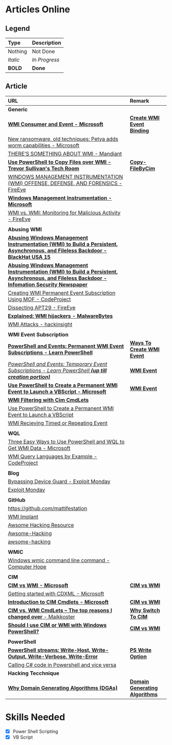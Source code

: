 # Articles Online
## Legend
| Type 	   | Description     |
| :--------| :-------------- |
| Nothing  | Not Done        |
| *Italic* | *In Progress* |
| **BOLD** | **Done**		     |

## Article
| URL  | Remark |
| :--  | :--- |
| **Generic** |  |
| [**WMI Consumer and Event - Microsoft**](https://msdn.microsoft.com/en-us/library/aa389751(v=vs.85).aspx) | [**Create WMI Event Binding**](Notes/Create_WMI_Events_Binding.md) |
| [New ransomware, old techniques: Petya adds worm capabilities - Microsoft](https://blogs.technet.microsoft.com/mmpc/2017/06/27/new-ransomware-old-techniques-petya-adds-worm-capabilities/) | |
| [THERE’S SOMETHING ABOUT WMI - Mandiant](https://www.sans.org/summit-archives/file/summit-archive-1492187258.pdf) | |
| [**Use PowerShell to Copy Files over WMI - Trevor Sullivan's Tech Room**](https://trevorsullivan.net/2016/10/20/use-powershell-copy-files-wmi/) | [**Copy-FileByCim**](../PowerShell/Module/Copy-FileByCim.ps1) |
| [WINDOWS MANAGEMENT INSTRUMENTATION (WMI) OFFENSE, DEFENSE, AND FORENSICS - FireEye](https://www.fireeye.com/content/dam/fireeye-www/global/en/current-threats/pdfs/wp-windows-management-instrumentation.pdf) | |
| [**Windows Management Instrumentation - Microsoft**](https://msdn.microsoft.com/en-us/library/aa394582(v=vs.85).aspx) | |
| [WMI vs. WMI: Monitoring for Malicious Activity - FireEye](https://www.fireeye.com/blog/threat-research/2016/08/wmi_vs_wmi_monitor.html) | |
| | |
| **Abusing WMI** |  |
| [**Abusing Windows Management Instrumentation (WMI) to Build a Persistent, Asynchronous, and Fileless Backdoor - BlackHat USA 15**](https://www.blackhat.com/docs/us-15/materials/us-15-Graeber-Abusing-Windows-Management-Instrumentation-WMI-To-Build-A-Persistent%20Asynchronous-And-Fileless-Backdoor.pdf) | |
| [**Abusing Windows Management Instrumentation (WMI) to Build a Persistent, Asynchronous, and Fileless Backdoor - Infomation Security Newspaper**](http://www.securitynewspaper.com/2015/10/10/abusing-windows-management-instrumentation-wmi-to-build-a-persistent-asynchronous-and-fileless-backdoor/) | |
| [Creating WMI Permanent Event Subscription Using MOF - CodeProject](https://www.codeproject.com/Articles/28226/Creating-WMI-Permanent-Event-Subscriptions-Using-M) | |
| [Dissecting APT29 - FireEye](https://www.fireeye.com/blog/threat-research/2017/03/dissecting_one_ofap.html) | |
| [**Explained: WMI hijackers - MalwareBytes**](https://blog.malwarebytes.com/cybercrime/2016/10/explained-wmi-hijackers/) | |
| [WMI Attacks - hackinsight](http://www.hackinsight.org/news,469.html) | |
| | |
| **WMI Event Subscription** |  |
| [**PowerShell and Events: Permanent WMI Event Subscriptions - Learn PowerShell**](https://learn-powershell.net/2013/08/14/powershell-and-events-permanent-wmi-event-subscriptions/) | [**Ways To Create WMI Event**](Notes/Ways_To_Create_WMI_Event.md) |
| [*PowerShell and Events: Temporary Event Subscriptions - Learn PowerShell **(up till creation portion)***](https://learn-powershell.net/2013/08/02/powershell-and-events-wmi-temporary-event-subscriptions/) | [**WMI Event**](Notes/WMI_Event.md) |
| [**Use PowerShell to Create a Permanent WMI Event to Launch a VBScript - Microsoft**](https://blogs.technet.microsoft.com/heyscriptingguy/2012/07/20/use-powershell-to-create-a-permanent-wmi-event-to-launch-a-vbscript/) | [**WMI Event**](Notes/WMI_Event.md) |
| [**WMI Filtering with Cim CmdLets**](https://social.technet.microsoft.com/Forums/scriptcenter/en-US/35a482d6-daf4-422a-80d2-828be85efd99/trouble-with-wmi-filtering-with-powershell-and-cim-cmdlets?forum=ITCG) | |
| [Use PowerShell to Create a Permanent WMI Event to Launch a VBScript](https://blogs.technet.microsoft.com/heyscriptingguy/2012/07/20/use-powershell-to-create-a-permanent-wmi-event-to-launch-a-vbscript/) | |
| [WMI Recieving Timed or Repeating Event](https://msdn.microsoft.com/en-us/library/aa389759(v=vs.85).aspx)| |
| | |
| **WQL** |  |
| [Three Easy Ways to Use PowerShell and WQL to Get WMI Data - Microsoft](https://blogs.technet.microsoft.com/heyscriptingguy/2012/07/10/three-easy-ways-to-use-powershell-and-wql-to-get-wmi-data/) | |
| [WMI Query Languages by Example - CodeProject](https://www.codeproject.com/Articles/46390/WMI-Query-Language-by-Example) | |
| | |
| **Blog** |  |
| [Bypassing Device Guard - Exploit Monday](http://www.exploit-monday.com/2017/07/bypassing-device-guard-with-dotnet-methods.html?m=1) | |
| [Exploit Monday](http://www.exploit-monday.com/?m=1) | |
| | |
| **GitHub** |  |
| https://github.com/mattifestation | |
| [WMI Implant](https://github.com/ChrisTruncer/WMImplant) | |
| [Awsome Hacking Resource](https://github.com/vitalysim/Awesome-Hacking-Resources) | | |
| [Awsome-Hacking](https://github.com/Hack-with-Github/Awesome-Hacking) | | |
| [awsome-hacking](https://github.com/carpedm20/awesome-hacking) | | |
| | |
| **WMIC** |  |
| [Windows wmic command line command - Computer Hope](https://www.computerhope.com/wmic.htm) | | 
| | |
| **CIM** |  |
| [**CIM vs WMI - Microsoft**](https://blogs.technet.microsoft.com/heyscriptingguy/2016/02/08/should-i-use-cim-or-wmi-with-windows-powershell) | [**CIM vs WMI**](Notes/CIM_vs_WMI.md) |
| [Getting started with CDXML - Microsoft](https://msdn.microsoft.com/en-us/library/jj542525(v=vs.85).aspx) | |
| [**Introduction to CIM Cmdlets - Microsoft**](https://blogs.msdn.microsoft.com/powershell/2012/08/24/introduction-to-cim-cmdlets/#comments) | [**CIM vs WMI**](Notes/CIM_vs_WMI.md) |
| [**CIM vs. WMI CmdLets – The top reasons I changed over** - Maikkoster](http://maikkoster.com/cim-vs-wmi-cmdlets-the-top-reasons-i-changed) | [**Why Switch To CIM**](Notes/Why_Switch_To_CIM.md)  |
| [**Should I use CIM or WMI with Windows PowerShell?**](https://blogs.technet.microsoft.com/heyscriptingguy/2016/02/08/should-i-use-cim-or-wmi-with-windows-powershell) | [**CIM vs WMI**](Notes/CIM_vs_WMI.md) |
| | |
| **PowerShell** |  |
| [**PowerShell streams: Write-Host, Write-Output, Write-Verbose, Write-Error**](https://4sysops.com/archives/powershell-streams-write-host-write-output-write-verbose-write-error/) | [**PS Write Option**](Notes/PowerShell/PS_Write_Option.md) |
| [Calling C# code in Powershell and vice versa](http://executeautomation.com/blog/calling-c-code-in-powershell-and-vice-versa/) | |
| **Hacking Tecchnique**|  |
| [**Why Domain Generating Algorithms (DGAs)**](https://blog.trendmicro.com/domain-generating-algorithms-dgas/)| [**Domain Generating Algorithms**](Notes/Domain_Generating_Algorithms.md) |

# Skills Needed
- [x] Power Shell Scripting
- [x] VB Script
